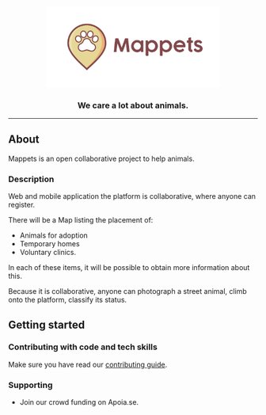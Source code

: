 <!-- PROJECT LOGO -->
<p align="center">
  <a href="https://github.com/Mappets">
    <img src="https://raw.githubusercontent.com/Mappets/assets/master/brand/brand-colored.png" width="350px" alt="Mappets brand">
  </a>

  <h3 align="center">We care a lot about animals.</h3>
</p>

---

## About

Mappets is an open collaborative project to help animals.

### Description

Web and mobile application the platform is collaborative, where anyone can register.

There will be a Map listing the placement of:

-   Animals for adoption
-   Temporary homes
-   Voluntary clinics.

In each of these items, it will be possible to obtain more information about this.

Because it is collaborative, anyone can photograph a street animal, climb onto the platform, classify its status.

## Getting started

### Contributing with code and tech skills

Make sure you have read our [contributing guide](CONTRIBUTING.md).

### Supporting

-   Join our crowd funding on Apoia.se.
